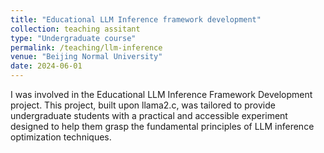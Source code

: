 ```yaml
---
title: "Educational LLM Inference framework development"
collection: teaching assitant
type: "Undergraduate course"
permalink: /teaching/llm-inference
venue: "Beijing Normal University"
date: 2024-06-01
---
```


I was involved in the Educational LLM Inference Framework Development project. This project, built upon llama2.c, was tailored to provide undergraduate students with a practical and accessible experiment designed to help them grasp the fundamental principles of LLM inference optimization techniques.

